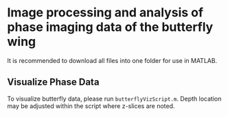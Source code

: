 # Image processing and analysis of phase imaging data of the butterfly wing

It is recommended to download all files into one folder for use in MATLAB.

## Visualize Phase Data
To visualize butterfly data, please run `butterflyVizScript.m`. Depth location may be adjusted within the script where z-slices are noted. 

